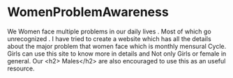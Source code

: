 # WomenProblemAwareness
We Women face multiple problems in our daily lives . Most of which go unrecognized . I have tried to create a website which has all the details about the major problem that women face which is monthly mensural Cycle. Girls can use this site to know more in details and Not only Girls or female in general. Our &lt;h2> Males&lt;/h2>  are also encouraged to use this as an useful resource. 
